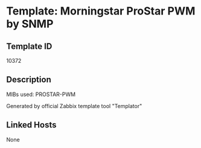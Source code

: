 # Template: Morningstar ProStar PWM by SNMP

## Template ID
10372

## Description
MIBs used:
PROSTAR-PWM

Generated by official Zabbix template tool "Templator"

## Linked Hosts
None

